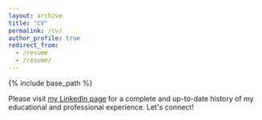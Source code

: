 ```yaml
---
layout: archive
title: "CV"
permalink: /cv/
author_profile: true
redirect_from:
  - /resume
  - /resume/
---
```


{% include base_path %}

Please visit [my LinkedIn page](https://www.linkedin.com/in/cadengobat/) for a complete and up-to-date history of my educational and professional experience. Let's connect!
